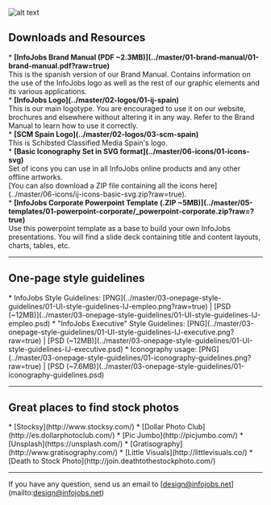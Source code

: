 ![alt text](../master/03-onepage-style-guidelines/01-headers/01-github-header.png)

<h2>Downloads and Resources</h2>
* <strong>[InfoJobs Brand Manual (PDF ~2.3MB)](../master/01-brand-manual/01-brand-manual.pdf?raw=true)</strong>
<br>This is the spanish version of our Brand Manual. Contains information on the use of the InfoJobs logo as well as the rest of our graphic elements and its various applications.</br>
* <strong>[InfoJobs Logo](../master/02-logos/01-ij-spain)</strong>
<br>This is our main logotype. You are encouraged to use it on our website, brochures and elsewhere without altering it in any way. Refer to the Brand Manual to learn how to use it correctly.</br>  
* <strong>[SCM Spain Logo](../master/02-logos/03-scm-spain)</strong>
<br>This is Schibsted Classified Media Spain's logo.</br>
* <strong>[Basic Iconography Set in SVG format](../master/06-icons/01-icons-svg)</strong>
<br>Set of icons you can use in all InfoJobs online products and any other offline artworks.
<br>[You can also download a ZIP file containing all the icons here](../master/06-icons/ij-icons-basic-svg.zip?raw=true).</br>
* <strong>[InfoJobs Corporate Powerpoint Template (.ZIP ~5MB)](../master/05-templates/01-powerpoint-corporate/_powerpoint-corporate.zip?raw=?true)</strong>
<br>Use this powerpoint template as a base to build your own InfoJobs presentations. You will find a slide deck containing title and content layouts, charts, tables, etc.</br>

***

<h2>One-page style guidelines</h2>
* InfoJobs Style Guidelines: [PNG](../master/03-onepage-style-guidelines/01-UI-style-guidelines-IJ-empleo.png?raw=true) | [PSD (~12MB)](../master/03-onepage-style-guidelines/01-UI-style-guidelines-IJ-empleo.psd)
* "InfoJobs Executive" Style Guidelines: [PNG](../master/03-onepage-style-guidelines/01-UI-style-guidelines-IJ-executive.png?raw=true) | [PSD (~12MB)](../master/03-onepage-style-guidelines/01-UI-style-guidelines-IJ-executive.psd) 
* Iconography usage: [PNG](../master/03-onepage-style-guidelines/01-iconography-guidelines.png?raw=true) | [PSD (~7.6MB)](../master/03-onepage-style-guidelines/01-iconography-guidelines.psd)

***

<h2>Great places to find stock photos</h2>
* [Stocksy](http://www.stocksy.com/)
* [Dollar Photo Club](http://es.dollarphotoclub.com/)
* [Pic Jumbo](http://picjumbo.com/)
* [Unsplash](https://unsplash.com/)
* [Gratisography](http://www.gratisography.com/)
* [Little Visuals](http://littlevisuals.co/)
* [Death to Stock Photo](http://join.deathtothestockphoto.com/)

***

If you have any question, send us an email to [design@infojobs.net] (mailto:design@infojobs.net)


